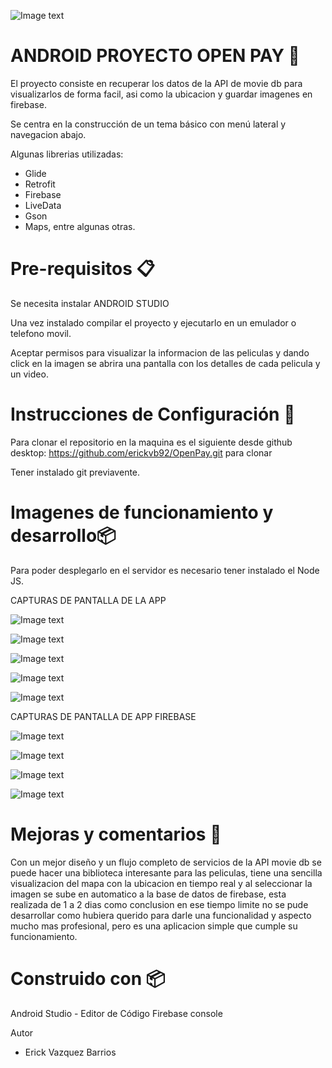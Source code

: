 ![Image text](https://github.com/erickvb92/OpenPay/imagenes_readme/openpay.png)

# ANDROID PROYECTO OPEN PAY 🚀

El proyecto consiste en recuperar los datos de la API de movie db para visualizarlos de forma facil, asi como la ubicacion y guardar imagenes en firebase.

Se centra en la construcción de un tema básico con menú lateral y navegacion abajo.

Algunas librerias utilizadas:
- Glide
- Retrofit
- Firebase
- LiveData
- Gson
- Maps, entre algunas otras.

# Pre-requisitos 📋

Se necesita instalar ANDROID STUDIO

Una vez instalado compilar el proyecto y ejecutarlo en un emulador o telefono movil.

Aceptar permisos para visualizar la informacion de las peliculas y dando click en la imagen se abrira una pantalla con los detalles de cada pelicula y un video.

# Instrucciones de Configuración 🔧
Para clonar el repositorio en la maquina es el siguiente desde github desktop: https://github.com/erickvb92/OpenPay.git
para clonar 

Tener instalado git previavente.


# Imagenes de funcionamiento y desarrollo📦

Para poder desplegarlo en el servidor es necesario tener instalado el Node JS.

CAPTURAS DE PANTALLA DE LA APP

![Image text](https://github.com/erickvb92/OpenPay/imagenes_readme/c1.png)

![Image text](https://github.com/erickvb92/OpenPay/imagenes_readme/c2.png)

![Image text](https://github.com/erickvb92/OpenPay/imagenes_readme/c3.png)

![Image text](https://github.com/erickvb92/OpenPay/imagenes_readme/c4.png)

![Image text](https://github.com/erickvb92/OpenPay/imagenes_readme/c5.png)

CAPTURAS DE PANTALLA DE APP FIREBASE

![Image text](https://github.com/erickvb92/OpenPay/imagenes_readme/f1.png)

![Image text](https://github.com/erickvb92/OpenPay/imagenes_readme/f2.png)

![Image text](https://github.com/erickvb92/OpenPay/imagenes_readme/f3.png)

![Image text](https://github.com/erickvb92/OpenPay/imagenes_readme/f4.png)

# Mejoras y comentarios 🚀

Con un mejor diseño y un flujo completo de servicios de la API movie db se puede hacer una biblioteca interesante para las peliculas, tiene una sencilla visualizacion del mapa con la ubicacion en tiempo real y al seleccionar la imagen se sube en automatico a la base de datos de firebase, esta realizada de 1 a 2 dias como conclusion en ese tiempo limite no se pude desarrollar como hubiera querido para darle una funcionalidad y aspecto mucho mas profesional, pero es una aplicacion simple que cumple su funcionamiento. 

# Construido con 📦

Android Studio - Editor de Código
Firebase console

Autor

- Erick Vazquez Barrios


